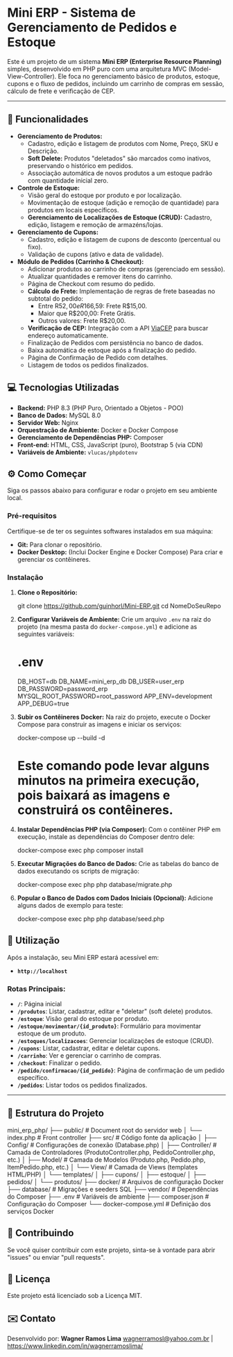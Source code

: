 # Mini ERP - Sistema de Gerenciamento de Pedidos e Estoque

Este é um projeto de um sistema **Mini ERP (Enterprise Resource Planning)** simples, desenvolvido em PHP puro com uma arquitetura MVC (Model-View-Controller). Ele foca no gerenciamento básico de produtos, estoque, cupons e o fluxo de pedidos, incluindo um carrinho de compras em sessão, cálculo de frete e verificação de CEP.

---

## 🚀 Funcionalidades

* **Gerenciamento de Produtos:**
    * Cadastro, edição e listagem de produtos com Nome, Preço, SKU e Descrição.
    * **Soft Delete:** Produtos "deletados" são marcados como inativos, preservando o histórico em pedidos.
    * Associação automática de novos produtos a um estoque padrão com quantidade inicial zero.
* **Controle de Estoque:**
    * Visão geral do estoque por produto e por localização.
    * Movimentação de estoque (adição e remoção de quantidade) para produtos em locais específicos.
    * **Gerenciamento de Localizações de Estoque (CRUD):** Cadastro, edição, listagem e remoção de armazéns/lojas.
* **Gerenciamento de Cupons:**
    * Cadastro, edição e listagem de cupons de desconto (percentual ou fixo).
    * Validação de cupons (ativo e data de validade).
* **Módulo de Pedidos (Carrinho & Checkout):**
    * Adicionar produtos ao carrinho de compras (gerenciado em sessão).
    * Atualizar quantidades e remover itens do carrinho.
    * Página de Checkout com resumo do pedido.
    * **Cálculo de Frete:** Implementação de regras de frete baseadas no subtotal do pedido:
        * Entre R$52,00 e R$166,59: Frete R$15,00.
        * Maior que R$200,00: Frete Grátis.
        * Outros valores: Frete R$20,00.
    * **Verificação de CEP:** Integração com a API [ViaCEP](https://viacep.com.br/) para buscar endereço automaticamente.
    * Finalização de Pedidos com persistência no banco de dados.
    * Baixa automática de estoque após a finalização do pedido.
    * Página de Confirmação de Pedido com detalhes.
    * Listagem de todos os pedidos finalizados.


## 💻 Tecnologias Utilizadas

* **Backend:** PHP 8.3 (PHP Puro, Orientado a Objetos - POO)
* **Banco de Dados:** MySQL 8.0
* **Servidor Web:** Nginx
* **Orquestração de Ambiente:** Docker e Docker Compose
* **Gerenciamento de Dependências PHP:** Composer
* **Front-end:** HTML, CSS, JavaScript (puro), Bootstrap 5 (via CDN)
* **Variáveis de Ambiente:** `vlucas/phpdotenv`


## ⚙️ Como Começar

Siga os passos abaixo para configurar e rodar o projeto em seu ambiente local.

### Pré-requisitos

Certifique-se de ter os seguintes softwares instalados em sua máquina:

* **Git:** Para clonar o repositório.
* **Docker Desktop:** (Inclui Docker Engine e Docker Compose) Para criar e gerenciar os contêineres.

### Instalação

1.  **Clone o Repositório:**
    
    git clone https://github.com/guinhorl/Mini-ERP.git
    cd NomeDoSeuRepo
    

2.  **Configurar Variáveis de Ambiente:**
    Crie um arquivo `.env` na raiz do projeto (na mesma pasta do `docker-compose.yml`) e adicione as seguintes variáveis:

    # .env
    DB_HOST=db
    DB_NAME=mini_erp_db
    DB_USER=user_erp
    DB_PASSWORD=password_erp
    MYSQL_ROOT_PASSWORD=root_password
    APP_ENV=development
    APP_DEBUG=true


3.  **Subir os Contêineres Docker:**
    Na raiz do projeto, execute o Docker Compose para construir as imagens e iniciar os serviços:

    docker-compose up --build -d
    
    # Este comando pode levar alguns minutos na primeira execução, pois baixará as imagens e construirá os contêineres.

4.  **Instalar Dependências PHP (via Composer):**
    Com o contêiner PHP em execução, instale as dependências do Composer dentro dele:

    docker-compose exec php composer install

5.  **Executar Migrações do Banco de Dados:**
    Crie as tabelas do banco de dados executando os scripts de migração:

    docker-compose exec php php database/migrate.php

6.  **Popular o Banco de Dados com Dados Iniciais (Opcional):**
    Adicione alguns dados de exemplo para teste:

    docker-compose exec php php database/seed.php

## 🚀 Utilização

Após a instalação, seu Mini ERP estará acessível em:

* **`http://localhost`**

### Rotas Principais:

* **`/`**: Página inicial
* **`/produtos`**: Listar, cadastrar, editar e "deletar" (soft delete) produtos.
* **`/estoque`**: Visão geral do estoque por produto.
* **`/estoque/movimentar/{id_produto}`**: Formulário para movimentar estoque de um produto.
* **`/estoques/localizacoes`**: Gerenciar localizações de estoque (CRUD).
* **`/cupons`**: Listar, cadastrar, editar e deletar cupons.
* **`/carrinho`**: Ver e gerenciar o carrinho de compras.
* **`/checkout`**: Finalizar o pedido.
* **`/pedido/confirmacao/{id_pedido}`**: Página de confirmação de um pedido específico.
* **`/pedidos`**: Listar todos os pedidos finalizados.

---

## 📂 Estrutura do Projeto


mini_erp_php/
├── public/                 # Document root do servidor web
│   └── index.php           # Front controller
├── src/                    # Código fonte da aplicação
│   ├── Config/             # Configurações de conexão (Database.php)
│   ├── Controller/         # Camada de Controladores (ProdutoController.php, PedidoController.php, etc.)
│   ├── Model/              # Camada de Modelos (Produto.php, Pedido.php, ItemPedido.php, etc.)
│   └── View/               # Camada de Views (templates HTML/PHP)
│       └── templates/
│           ├── cupons/
│           ├── estoque/
│           ├── pedidos/
│           └── produtos/
├── docker/                 # Arquivos de configuração Docker
├── database/               # Migrações e seeders SQL
├── vendor/                 # Dependências do Composer
├── .env                    # Variáveis de ambiente
├── composer.json           # Configuração do Composer
└── docker-compose.yml      # Definição dos serviços Docker


## 🤝 Contribuindo

Se você quiser contribuir com este projeto, sinta-se à vontade para abrir "issues" ou enviar "pull requests".

## 📄 Licença

Este projeto está licenciado sob a Licença MIT.

## ✉️ Contato

Desenvolvido por: **Wagner Ramos Lima**
wagnerramosl@yahoo.com.br | https://www.linkedin.com/in/wagnerramoslima/